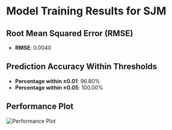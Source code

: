 # Model Training Results for SJM

## Root Mean Squared Error (RMSE)
- **RMSE**: 0.0040

## Prediction Accuracy Within Thresholds
- **Percentage within ±0.01**: 96.80%
- **Percentage within ±0.05**: 100.00%

## Performance Plot
![Performance Plot](../imgs/SJM.png)

